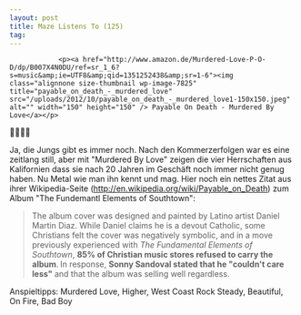 ```yaml
---
layout: post
title: Maze Listens To (125)
tag: 
---
```



                <p><a href="http://www.amazon.de/Murdered-Love-P-O-D/dp/B007X4N0DU/ref=sr_1_6?s=music&amp;ie=UTF8&amp;qid=1351252438&amp;sr=1-6"><img class="alignnone size-thumbnail wp-image-7825" title="payable_on_death_-_murdered_love" src="/uploads/2012/10/payable_on_death_-_murdered_love1-150x150.jpeg" alt="" width="150" height="150" /> Payable On Death - Murdered By Love</a></p>
<p>🤘🤘🤘🤘</p>
<p>Ja, die Jungs gibt es immer noch. Nach den Kommerzerfolgen war es eine zeitlang still, aber mit &quot;Murdered By Love&quot; zeigen die vier Herrschaften aus Kalifornien dass sie nach 20 Jahren im Geschäft noch immer nicht genug haben. Nu Metal wie man ihn kennt und mag. Hier noch ein nettes Zitat aus ihrer Wikipedia-Seite (<a href="http://en.wikipedia.org/wiki/Payable_on_Death"><a href="http://en.wikipedia.org/wiki/Payable_on_Death">http://en.wikipedia.org/wiki/Payable_on_Death</a></a>) zum Album &quot;The Fundemantl Elements of Southtown&quot;:</p>
<blockquote>The album cover was designed and painted by Latino artist Daniel Martin Diaz. While Daniel claims he is a devout Catholic, some Christians felt the cover was negatively symbolic, and in a move previously experienced with <em>The Fundamental Elements of Southtown</em>, <strong>85% of Christian music stores refused to carry the album</strong>.<span style="font-size: 11px;"> </span>In response, <strong>Sonny Sandoval stated that he "couldn't care less"</strong> and that the album was selling well regardless.</blockquote>
<p>Anspieltipps: Murdered Love, Higher, West Coast Rock Steady, Beautiful, On Fire, Bad Boy</p>
            
